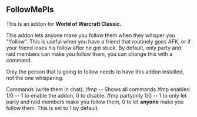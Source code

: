 ## FollowMePls

This is an addon for **World of Warcraft Classic.** 

This addon lets anyone make you follow them when they whisper you "!follow". This is useful when you have a friend that routinely goes AFK, or if your friend loses his follow after he got stuck. By default, only party and raid members can make you follow them, you can change this with a command.

Only the person that is going to follow needs to have this addon installed, not the one whispering.

Commands (write them in chat):
/fmp -- Shows all commands
/fmp enabled 1/0 -- 1 to enable the addon, 0 to disable.
/fmp partyonly 1/0 -- 1 to only let party and raid members make you follow them, 0 to let **anyone** make you follow them. This is set to 1 by default.
